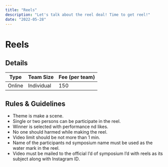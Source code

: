 ```yaml
---
title: "Reels"
description: "‌Let's talk about the reel deal! Time to get reel!"
date: "2022-05-28"
---
```


# Reels

## Details

| Type   | Team Size  | Fee (per team) |
| ------ | ---------- | -------------- |
| Online | Individual | 150            |

## Rules & Guidelines

-   Theme is make a scene.
-   Single or two persons can be participate in the reel.
-   Winner is selected with performance nd likes.
-   No one should harmed while making the reel.
-   Video limit should be not more than 1 min.
-   Name of the participants nd symposium name must be used as the water mark in the reel.
-   Video must be mailed to the official I’d of symposium I’d with reels as its subject along with Instagram ID￲.
